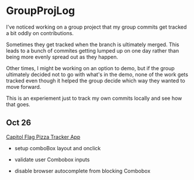 # GroupProjLog

I've noticed working on a group project that my group commits get tracked a bit oddly on contributions.  

Sometimes they get tracked when the branch is ultimately merged. This leads to a bunch of commites getting lumped up on one day rather than being more evenly spread out as they happen.

Other times, I might be working on an option to demo, but if the group ultimately decided not to go with what's in the demo, none of the work gets tracked even though it helped the group decide which way they wanted to move forward.

This is an experiement just to track my own commits locally and see how that goes.

## Oct 26
[Capitol Flag Pizza Tracker App](https://github.com/codefordc/us-congress-pizza-flag-tracker)

- setup comboBox layout and onclick

- validate user Combobox inputs

- disable browser autocomplete from blocking Combobox